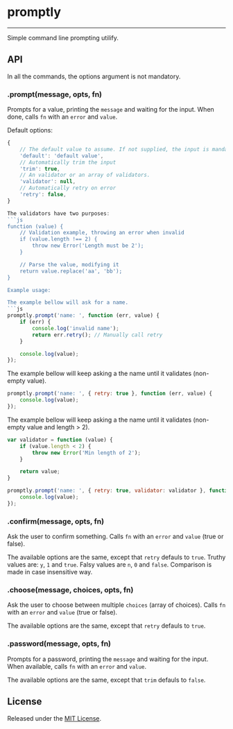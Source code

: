 # promptly #
---

Simple command line prompting utilify.



## API ##

In all the commands, the options argument is not mandatory.


### .prompt(message, opts, fn) ###

Prompts for a value, printing the `message` and waiting for the input.
When done, calls `fn` with an `error` and `value`.

Default options:
```js
{
    // The default value to assume. If not supplied, the input is mandatory
    'default': 'default value',
    // Automatically trim the input
    'trim': true,
    // An validator or an array of validators.
    'validator': null,
    // Automatically retry on error
    'retry': false,
}

The validators have two purposes:
```js
function (value) {
    // Validation example, throwing an error when invalid
    if (value.length !== 2) {
        throw new Error('Length must be 2');
    }

    // Parse the value, modifying it
    return value.replace('aa', 'bb');
}

Example usage:

The example bellow will ask for a name.
```js
promptly.prompt('name: ', function (err, value) {
    if (err) {
        console.log('invalid name');
        return err.retry(); // Manually call retry
    }

    console.log(value);
});
```

The example bellow will keep asking a the name until it validates (non-empty value).
```js
promptly.prompt('name: ', { retry: true }, function (err, value) {
    console.log(value);
});
```

The example bellow will keep asking a the name until it validates (non-empty value and length > 2).
```js
var validator = function (value) {
    if (value.length < 2) {
        throw new Error('Min length of 2');
    }

    return value;
}

promptly.prompt('name: ', { retry: true, validator: validator }, function (err, value) {
    console.log(value);
});
```



### .confirm(message, opts, fn) ###

Ask the user to confirm something.
Calls `fn` with an `error` and `value` (true or false).

The available options are the same, except that `retry` defauls to `true`.
Truthy values are: `y`, `1` and `true`.
Falsy values are `n`, `0` and `false`.
Comparison is made in case insensitive way.



### .choose(message, choices, opts, fn) ###

Ask the user to choose between multiple `choices` (array of choices).
Calls `fn` with an `error` and `value` (true or false).

The available options are the same, except that `retry` defauls to `true`.



### .password(message, opts, fn) ###

Prompts for a password, printing the `message` and waiting for the input.
When available, calls `fn` with an `error` and `value`.

The available options are the same, except that `trim` defauls to `false`.



## License ##

Released under the [MIT License](http://www.opensource.org/licenses/mit-license.php).
